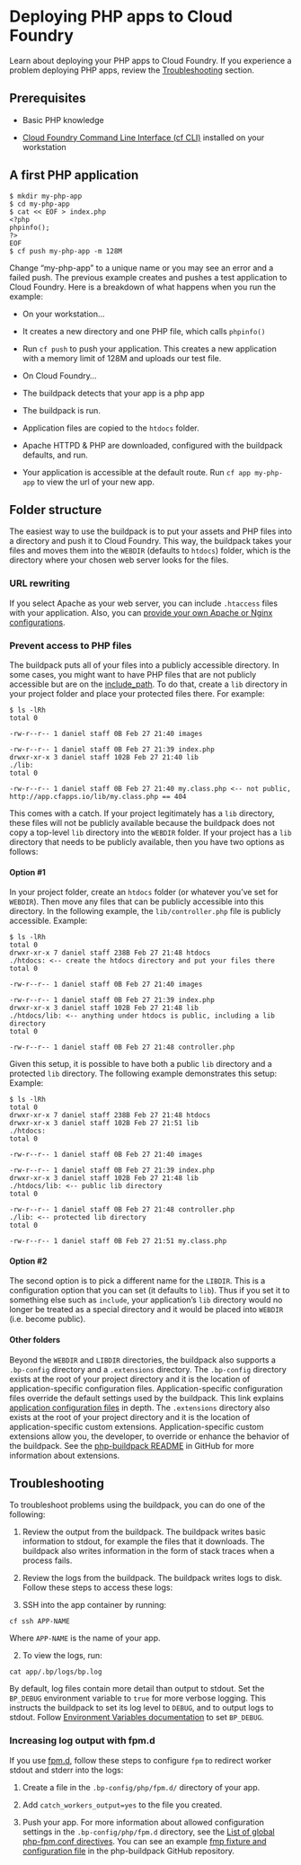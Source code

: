 # Deploying PHP apps to Cloud Foundry
Learn about deploying your PHP apps to Cloud Foundry.
If you experience a problem deploying PHP apps, review the [Troubleshooting](https://docs.cloudfoundry.org/buildpacks/php/gsg-php-usage.html#troubleshooting) section.

## Prerequisites

* Basic PHP knowledge

* [Cloud Foundry Command Line Interface (cf CLI)](https://docs.cloudfoundry.org/cf-cli/install-go-cli.html) installed on your workstation

## A first PHP application
```
$ mkdir my-php-app
$ cd my-php-app
$ cat << EOF > index.php
<?php
phpinfo();
?>
EOF
$ cf push my-php-app -m 128M
```
Change “my-php-app” to a unique name or you may see an error and a failed push.
The previous example creates and pushes a test application to Cloud Foundry.
Here is a breakdown of what happens when you run the example:

* On your workstation…

+ It creates a new directory and one PHP file, which calls `phpinfo()`

+ Run `cf push` to push your application. This creates a new
application with a memory limit of 128M and uploads our test file.

* On Cloud Foundry…

+ The buildpack detects that your app is a php app

+ The buildpack is run.

- Application files are copied to the `htdocs` folder.

+ Apache HTTPD & PHP are downloaded, configured with the buildpack defaults, and run.

+ Your application is accessible at the default route. Run `cf app my-php-app` to view the url of your new app.

## Folder structure
The easiest way to use the buildpack is to put your assets and PHP files into a directory and push it to Cloud Foundry.
This way, the buildpack takes your files and moves them into the `WEBDIR` (defaults to `htdocs`) folder, which is the directory where your chosen web server looks for the files.

### URL rewriting
If you select Apache as your web server, you can include `.htaccess` files with your application.
Also, you can [provide your own Apache or Nginx configurations](https://docs.cloudfoundry.org/buildpacks/php/gsg-php-config.html#engine-configurations).

### Prevent access to PHP files
The buildpack puts all of your files into a publicly accessible directory. In some cases, you might want to
have PHP files that are not publicly accessible but are on the [include\_path](http://us1.php.net/manual/en/ini.core.php#ini.include-path). To do that, create a `lib` directory in your project folder and place your protected files there.
For example:
```
$ ls -lRh
total 0

-rw-r--r-- 1 daniel staff 0B Feb 27 21:40 images

-rw-r--r-- 1 daniel staff 0B Feb 27 21:39 index.php
drwxr-xr-x 3 daniel staff 102B Feb 27 21:40 lib
./lib:
total 0

-rw-r--r-- 1 daniel staff 0B Feb 27 21:40 my.class.php <-- not public, http://app.cfapps.io/lib/my.class.php == 404
```
This comes with a catch. If your project legitimately has a `lib` directory, these files will not be publicly available because the buildpack does not copy a top-level `lib` directory into the `WEBDIR` folder. If your project has a `lib` directory that needs to be publicly available, then you have two options as follows:

#### Option #1
In your project folder, create an `htdocs` folder (or whatever you’ve set for `WEBDIR`). Then move any files that can be publicly accessible into this directory. In the following example, the `lib/controller.php` file is publicly accessible.
Example:
```
$ ls -lRh
total 0
drwxr-xr-x 7 daniel staff 238B Feb 27 21:48 htdocs
./htdocs: <-- create the htdocs directory and put your files there
total 0

-rw-r--r-- 1 daniel staff 0B Feb 27 21:40 images

-rw-r--r-- 1 daniel staff 0B Feb 27 21:39 index.php
drwxr-xr-x 3 daniel staff 102B Feb 27 21:48 lib
./htdocs/lib: <-- anything under htdocs is public, including a lib directory
total 0

-rw-r--r-- 1 daniel staff 0B Feb 27 21:48 controller.php
```
Given this setup, it is possible to have both a public `lib` directory and a protected `lib` directory. The following example demonstrates this setup:
Example:
```
$ ls -lRh
total 0
drwxr-xr-x 7 daniel staff 238B Feb 27 21:48 htdocs
drwxr-xr-x 3 daniel staff 102B Feb 27 21:51 lib
./htdocs:
total 0

-rw-r--r-- 1 daniel staff 0B Feb 27 21:40 images

-rw-r--r-- 1 daniel staff 0B Feb 27 21:39 index.php
drwxr-xr-x 3 daniel staff 102B Feb 27 21:48 lib
./htdocs/lib: <-- public lib directory
total 0

-rw-r--r-- 1 daniel staff 0B Feb 27 21:48 controller.php
./lib: <-- protected lib directory
total 0

-rw-r--r-- 1 daniel staff 0B Feb 27 21:51 my.class.php
```

#### Option #2
The second option is to pick a different name for the `LIBDIR`. This is a configuration option that you can set (it defaults to `lib`). Thus if you set it to something else such as `include`, your application’s `lib` directory would no longer be treated as a special directory and it would be placed into `WEBDIR` (i.e. become public).

#### Other folders
Beyond the `WEBDIR` and `LIBDIR` directories, the buildpack also supports a `.bp-config` directory and a `.extensions` directory.
The `.bp-config` directory exists at the root of your project directory and it is the location of application-specific configuration files. Application-specific configuration files override the default settings used by the buildpack. This link explains [application configuration files](https://docs.cloudfoundry.org/buildpacks/php/gsg-php-config.html) in depth.
The `.extensions` directory also exists at the root of your project directory and it is the location of application-specific custom extensions. Application-specific custom extensions allow you, the developer, to override or enhance the behavior of the buildpack. See the [php-buildpack README](https://github.com/cloudfoundry/php-buildpack/blob/master/README.md) in GitHub for more information about extensions.

## Troubleshooting
To troubleshoot problems using the buildpack, you can do one of the following:

1. Review the output from the buildpack. The buildpack writes basic information to stdout, for example the files that it downloads. The buildpack also writes information in the form of stack traces when a process fails.

2. Review the logs from the buildpack. The buildpack writes logs to disk.
Follow these steps to access these logs:

1. SSH into the app container by running:
```
cf ssh APP-NAME
```
Where `APP-NAME` is the name of your app.

2. To view the logs, run:
```
cat app/.bp/logs/bp.log
```
By default, log files contain more detail than output to stdout. Set the `BP_DEBUG` environment variable to `true` for more verbose logging. This instructs the buildpack to set its log level to `DEBUG`, and to output logs to stdout. Follow [Environment Variables documentation](https://docs.cloudfoundry.org/devguide/deploy-apps/manifest.html#env-block) to set `BP_DEBUG`.

### Increasing log output with fpm.d
If you use [fpm.d](https://docs.cloudfoundry.org/buildpacks/php/gsg-php-config.html#fpm_d), follow these steps to configure `fpm` to redirect worker stdout and stderr into the logs:

1. Create a file in the `.bp-config/php/fpm.d/` directory of your app.

2. Add `catch_workers_output=yes` to the file you created.

3. Push your app.
For more information about allowed configuration settings in the `.bp-config/php/fpm.d` directory, see the [List of global php-fpm.conf directives](http://php.net/manual/en/install.fpm.configuration.php).
You can see an example [fmp fixture and configuration file](https://github.com/cloudfoundry/php-buildpack/blob/633bc6f0c078043186673a90d9727188501a866b/cf_spec/fixtures/php_71_with_fpm_d/.bp-config/php/fpm.d/output.conf) in the php-buildpack GitHub repository.